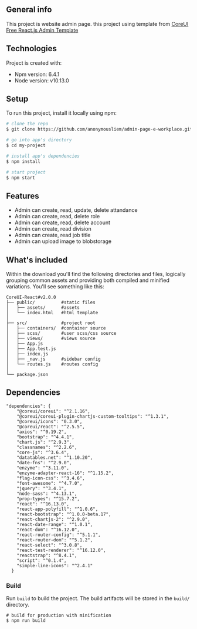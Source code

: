 ## General info
This project is website admin page. this project using template from [CoreUI Free React.js Admin Template](https://github.com/coreui/coreui-free-react-admin-template)
	
## Technologies
Project is created with:
* Npm version: 6.4.1
* Node version: v10.13.0
	
## Setup
To run this project, install it locally using npm:

``` bash
# clone the repo
$ git clone https://github.com/anonymousliem/admin-page-e-workplace.git my-project

# go into app's directory
$ cd my-project

# install app's dependencies
$ npm install

# start project
$ npm start

```
## Features
* Admin can create, read, update, delete attandance
* Admin can create, read, delete role
* Admin can create, read, delete account
* Admin can create, read division
* Admin can create, read job title
* Admin can upload image to blobstorage

## What's included

Within the download you'll find the following directories and files, logically grouping common assets and providing both compiled and minified variations. You'll see something like this:


```
CoreUI-React#v2.0.0
├── public/          #static files
│   ├── assets/      #assets
│   └── index.html   #html template
│
├── src/             #project root
│   ├── containers/  #container source
│   ├── scss/        #user scss/css source
│   ├── views/       #views source
│   ├── App.js
│   ├── App.test.js
│   ├── index.js
│   ├── _nav.js      #sidebar config
│   └── routes.js    #routes config
│
└── package.json
```

## Dependencies
```
"dependencies": {
    "@coreui/coreui": "^2.1.16",
    "@coreui/coreui-plugin-chartjs-custom-tooltips": "^1.3.1",
    "@coreui/icons": "0.3.0",
    "@coreui/react": "^2.5.5",
    "axios": "^0.19.2",
    "bootstrap": "^4.4.1",
    "chart.js": "^2.9.3",
    "classnames": "^2.2.6",
    "core-js": "^3.6.4",
    "datatables.net": "^1.10.20",
    "date-fns": "^2.9.0",
    "enzyme": "^3.11.0",
    "enzyme-adapter-react-16": "^1.15.2",
    "flag-icon-css": "^3.4.6",
    "font-awesome": "^4.7.0",
    "jquery": "^3.4.1",
    "node-sass": "^4.13.1",
    "prop-types": "^15.7.2",
    "react": "^16.13.0",
    "react-app-polyfill": "^1.0.6",
    "react-bootstrap": "^1.0.0-beta.17",
    "react-chartjs-2": "^2.9.0",
    "react-date-range": "^1.0.1",
    "react-dom": "^16.12.0",
    "react-router-config": "^5.1.1",
    "react-router-dom": "^5.1.2",
    "react-select": "^3.0.8",
    "react-test-renderer": "^16.12.0",
    "reactstrap": "^8.4.1",
    "script": "^0.1.4",
    "simple-line-icons": "^2.4.1"
  }
```

### Build

Run `build` to build the project. The build artifacts will be stored in the `build/` directory.

```
# build for production with minification
$ npm run build
```
